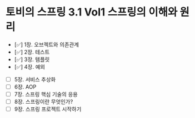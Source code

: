 # 토비의 스프링 3.1 Vol1 스프링의 이해와 원리

- [✅] 1장. 오브젝트와 의존관계
- [✅] 2장. 테스트
- [✅] 3장. 템플릿
- [✅] 4장. 예외
- [ ] 5장. 서비스 추상화
- [ ] 6장. AOP
- [ ] 7장. 스프링 핵심 기술의 응용
- [ ] 8장. 스프링이란 무엇인가?
- [ ] 9장. 스프링 프로젝트 시작하기
